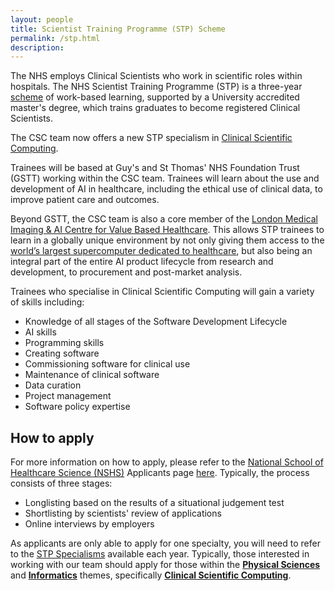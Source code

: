 ```yaml
---
layout: people
title: Scientist Training Programme (STP) Scheme
permalink: /stp.html
description:
---
```


The NHS employs Clinical Scientists who work in scientific roles within hospitals. The NHS Scientist Training Programme 
(STP) is a three-year [scheme](https://nshcs.hee.nhs.uk/programmes/stp/) of work-based learning, supported by a 
University accredited master's degree, which trains graduates to become registered Clinical Scientists.

The CSC team now offers a new STP specialism in [Clinical Scientific Computing](https://nshcs.hee.nhs.uk/healthcare-science/healthcare-science-specialisms-explained/informatics/clinical-scientific-computing/). 

Trainees will be based at Guy's and St Thomas' NHS Foundation Trust (GSTT) working within the CSC team. Trainees will 
learn about the use and development of AI in healthcare, including the ethical use of clinical data, to improve patient care and outcomes.

Beyond GSTT, the CSC team is also a core member of the [London Medical Imaging & AI Centre for Value Based Healthcare](https://www.aicentre.co.uk/). 
This allows STP trainees to learn in a globally unique environment by not only giving them access to the 
[world’s largest supercomputer dedicated to healthcare](https://www.aicentre.co.uk/news-and-events/news/helping-build-uks-most-powerful-supercomputer-ai-healthcare), 
but also being an integral part of the entire AI product lifecycle from research and development, to procurement and post-market analysis.

Trainees who specialise in Clinical Scientific Computing will gain a variety of skills including: 

- Knowledge of all stages of the Software Development Lifecycle
- AI skills
- Programming skills
- Creating software
- Commissioning software for clinical use
- Maintenance of clinical software
- Data curation
- Project management
- Software policy expertise

## How to apply
For more information on how to apply, please refer to the [National School of Healthcare Science (NSHS)](http://nshcs.hee.nhs.uk/) Applicants page [here](https://nshcs.hee.nhs.uk/programmes/stp/applicants/). Typically, the process consists of three stages:

- Longlisting based on the results of a situational judgement test
- Shortlisting by scientists' review of applications
- Online interviews by employers

As applicants are only able to apply for one specialty, you will need to refer to the [STP Specialisms](https://nshcs.hee.nhs.uk/programmes/stp/applicants/stp-specialisms/) available each year. Typically, those interested in working with our team should apply for those within the **[Physical Sciences](https://nshcs.hee.nhs.uk/healthcare-science/healthcare-science-specialisms-explained/physical-sciences/)** and **[Informatics](https://nshcs.hee.nhs.uk/healthcare-science/healthcare-science-specialisms-explained/informatics/)** themes, specifically **[Clinical Scientific Computing](https://nshcs.hee.nhs.uk/healthcare-science/healthcare-science-specialisms-explained/informatics/clinical-scientific-computing/)**.

<!---
## Alumni

The CSC team is proud to have an esteemed list of alumni from the programme, some of which have shared their highlights below:

{% include carousel.html %}
-->